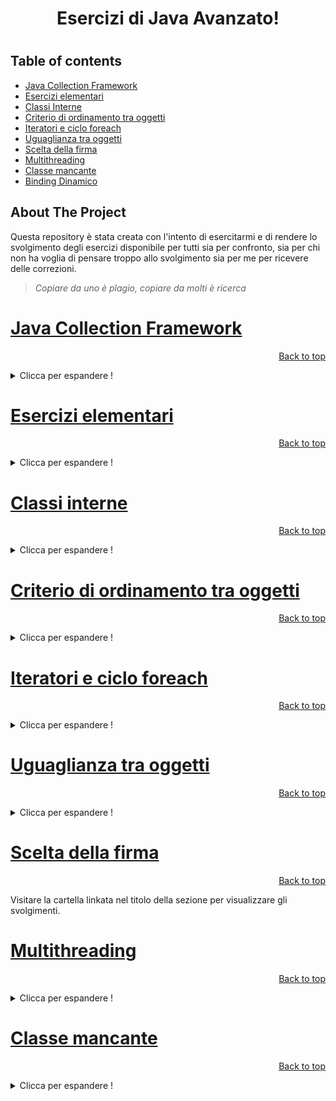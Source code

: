 <center><h1>Esercizi di Java Avanzato!<h1></center>

## Table of contents
<!-- TABLE OF CONTENTS -->
  <ul>
    <li><a href="#java-collection-framework">Java Collection Framework</a></li>
    <li><a href="#esercizi-elementari">Esercizi elementari</a></li>
    <li><a href="#classi-interne">Classi Interne</a></li>
    <li><a href="#criterio-di-ordinamento-tra-oggetti">Criterio di ordinamento tra oggetti</a></li>
    <li><a href="#iteratori-e-ciclo-foreach">Iteratori e ciclo foreach</a></li>
    <li><a href="#uguaglianza-tra-oggetti">Uguaglianza tra oggetti</a></li>
    <li><a href="#scelta-della-firma">Scelta della firma</a></li>
    <li><a href="#multithreading">Multithreading</a></li>
    <li><a href="#classe-mancante">Classe mancante</a></li>
	<li><a href="#binding-dinamico">Binding Dinamico</a></li>
  </ul>

<!-- ABOUT THE PROJECT -->

## About The Project
Questa repository è stata creata con l'intento di esercitarmi e di rendere lo svolgimento degli esercizi disponibile per tutti sia per confronto, sia per chi non ha voglia di pensare troppo allo svolgimento sia per me per ricevere delle correzioni.

> _Copiare da uno è plagio, copiare da molti è ricerca_
> 

<!-- JAVA COLLECTION FRAMEWORK -->

# [Java Collection Framework](https://github.com/Indisparte/Java-practice/tree/main/JFC)
<p align="right">
<a href="#table-of-contents">Back to top</a>
</p>
<details>
	<summary>Clicca per espandere !</summary>

## [Library](https://github.com/Indisparte/Java-practice/tree/main/JFC/Library)
Realizzare per una biblioteca le classi **Library** e **Book**. Un oggetto **Book** è caratterizzato dal suo titolo. La classe Library offre le seguenti funzionalità:
* Un costruttore senza argomenti che crea una biblioteca vuota.
* Il metodo **addBook** aggiunge un libro alla biblioteca. Se il libro era già stato aggiunto, restituisce false.
* Il metodo **loanBook** prende un libro come argomento e lo dà in prestito, a patto che sia disponibile. Se quel libro è già in prestito, restituisce false. Se quel libro non è mai stato inserito nella biblioteca, lancia un'eccezione.
* Il metodo **returnBook** prende un libro come argomento e restituisce quel libro alla biblioteca.
Se quel libro non era stato prestato col metodo loanBook, il metodo returnBook lancia
un'eccezione.
* Il metodo **printLoans** stampa la lista dei libri attualmente in prestito, in ordine temporale
(a partire dal libro in prestito da più tempo).
Inoltre, rispondere alla seguente domanda: nella vostra implementazione, qual è la complessità
dei metodi **loanBook** e **returnBook**, rispetto al numero di libri n inseriti nella biblioteca?
L'implementazione deve rispettare il seguente esempio d'uso.
```java
    Library lib = new Library();
Book a = new Book("a"), b = new Book("b"), c = new Book(
"c");
System.out.println( lib .addBook(a));//true
System.out.println( lib .addBook(b));//true
System.out.println( lib .addBook(c));//true
System.out.println( lib .addBook(a));//false
System.out.println( lib . loanBook(b));//true
System.out.println( lib . loanBook(a));//true
lib .printLoans();// a b
```
## [SafeSet](https://github.com/Indisparte/Java-practice/tree/main/JFC/SafeSet)
Realizzare la classe SafeSet, che rappresenta un insieme che richiede due passaggi per rimuovere completamente un oggetto. Il metodo add aggiunge un elemento all'insieme, restituendo true se l'inserimento ha avuto successo. Il metodo remove rimuove un elemento dall'insieme, ma la rimozione è definitiva solo dopo una seconda chiamata. Il metodo contains verifica se l'insieme contiene un dato elemento (in base a equals). Infine, un SafeSet deve essere thread-safe.
```java
SafeSet<String> a = new SafeSet<>();
System.out.println(a.add("ciao"));//true
System.out.println(a.add("mondo"));//true
System.out.println(a.remove("ciao"));//true
System.out.println(a.contains("ciao"));//false
System.out.println(a.remove("ciao"));// true
System.out.println(a.contains("ciao")) ;//false
```
## [Book & Library](https://github.com/Indisparte/Java-practice/tree/main/JFC/Book%26Library)
Realizzare le classi **Book** e **Library**, che rappresentano rispettivamente un libro e una collezione
di libri. Il metodo **addBook** di **Library** aggiunge un libro alla collezione, con un dato titolo e un
dato autore. A ciascun libro è possibile attribuire uno o più argomenti tramite il suo metodo
**addTag**. Il metodo **getBooksByTag** di Library restituisce in tempo costante l'insieme dei libri di
un argomento dato.
L'implementazione deve rispettare il seguente esempio d'uso:
```java
Library casa = new Library(), ufficio = new Library();
Library.Book b1 = casa.addBook("Esercizi di stile", "Queneau");
b1.addTag("letteratura");
b1.addTag("umorismo");
Library.Book b2 = casa.addBook("Me parlare bene un giorno", "Sedaris");
b2.addTag("umorismo");
Library.Book b3 = ufficio.addBook("Literate programming", "Knuth");
b3.addTag("programmazione");
Set<Library.Book> humorCasa = casa.getBooksByTag("umorismo");
System.out.println(humorCasa);
Set<Library.Book> humorUfficio = ufficio.getBooksByTag("umorismo");
System.out.println(humorUfficio);//[Esercizi di stile, by Queneau, Me parlare bene un giorno, by Sedaris]
//null
```
## [Bug](https://github.com/Indisparte/Java-practice/tree/main/JFC/Bug)
Realizzare la classe **Bug**, che rappresenta un errore in un programma. Il costruttore accetta
una descrizione dell'errore. Inizialmente, l'errore non è assegnato ad alcuno sviluppatore. Il metodo **assignTo** assegna l'errore ad uno sviluppatore, identificato dal nome, che sarà incaricato di risolvere l'errore.
Il metodo statico **getUnassigned** restituisce in tempo costante l'insieme degli errori non ancora
assegnati. Il metodo statico **getAssignedTo** restituisce in tempo costante l'insieme degli errori
assegnati ad uno sviluppatore dato.
Nota: un bug assegnato ad uno sviluppatore può essere riassegnato ad un altro.
L'implementazione deve rispettare il seguente esempio d'uso:
```java
Bug b1 = new Bug("Application crashes on Windows 8"),
b2 = new Bug("Application freezes after 2 hours"),
b3 = new Bug("Application does not print on laser 
printer"),
b4 = new Bug("Data missing after partial save");
Set<Bug> unassigned = Bug.getUnassigned();
System.out.println(unassigned.size ()) ;
b2.assignTo("Paolo");
b3.assignTo("Filomena");
b4.assignTo("Filomena");
System.out.println(unassigned.size ()) ;
Set<Bug> lo = Bug.getAssignedTo("Filomena");
System.out.println( lo ) ;
```
## [Room](https://github.com/Indisparte/Java-practice/tree/main/JFC/Room)
Realizzare le classi **Room** e **Reservation**, che rappresentano una camera d'albergo
e una prenotazione per la camera. Il metodo reserve di Room accetta un nome, la data di
inizio e di fine prenotazione, e restituisce un oggetto di tipo Reservation. Se la camera è occupata
in una delle giornate richieste, il metodo lancia un'eccezione. Per semplicità, una data è rappresentata
da un numero intero tra 0 a 365. Il metodo **reservations** di Room consente di scorrere
l'elenco delle prenotazioni, in ordine cronologico.
L'implementazione deve rispettare il seguente esempio d'uso.
```java
Room r = new Room();
Reservation p1 = r.reserve("Pasquale Caero", 105, 120);
Reservation p2 = r.reserve("Carlo Martello", 5, 20);
Reservation p3 = r.reserve("Piero", 20, 22);
Reservation p4 = r.reserve("Marinella", 200, 222);
for (Reservation p: r . reservations ())
System.out.println(p.getName());
```
## [isSetSmaller](https://github.com/Indisparte/Java-practice/tree/main/JFC/SetSmaller)
Implementare il metodo statico **isSetSmaller**, che accetta due insiemi e un comparatore, e restituisce
vero se e solo se tutti gli elementi del primo insieme sono più piccoli, in base al comparatore,
di tutti gli elementi del secondo insieme.
Porre particolare attenzione alla scelta della firma.

## [subMap](https://github.com/Indisparte/Java-practice/tree/main/JFC/subMap)
Implementare il metodo subMap che accetta una mappa e una collezione e restituisce una nuova
mappa ottenuta restringendo la prima alle sole chiavi che compaiono nella collezione. Il metodo
non modifica i suoi argomenti.
Valutare le seguenti intestazioni per il metodo subMap, in base ai criteri di funzionalità, completezza,
correttezza, fornitura di ulteriori garanzie, semplicità e specificità del tipo di ritorno.
Infine, scegliere l'intestazione migliore oppure proporne un'altra.
```java
/*a)*/ <K> Map<K,?> subMap(Map<K,?> m, Collection<K> c)
/*b)*/ <K,V> Map<K,V> subMap(Map<K,V> m, Collection<?> c)
/*c)*/ <K,V> Map<K,V> subMap(Map<K,V> m, Collection<? super K> c)
/*d)*/ <K,V> Map<K,V> subMap(Map<K,V> m, Collection<? extends K> c)
/*e)*/ <K,V> Map<K,V> subMap(Map<K,V> m, Set<K> c)
/*f)*/ <K,V,K2 extends K> Map<K,V> subMap(Map<K,V> m, Collection<K2> c)
```

## [Merge](https://github.com/Indisparte/Java-practice/tree/main/JFC/Merge)
Realizzare un metodo chiamato merge che rispetti il seguente contratto:

**Pre-condizione** Accetta due LinkedList dello stesso tipo e di pari lunghezza.<br>

**Post-condizione** Restituisce una nuova LinkedList ottenuta alternando gli elementi della prima
lista e quelli della seconda.</br>
Ad esempio, se la prima lista contiene (1; 2; 3) e la seconda lista (4; 5; 6), la nuova lista deve
contenere (1; 4; 2; 5; 3; 6).</br>

**Penale** Se le liste non hanno la stessa lunghezza, lancia IllegalArgumentException

## [Component & Configuration](https://github.com/Indisparte/Java-practice/tree/main/JFC/Component&Configuration)
Un sito vuole consentire agli utenti di ordinare computer assemblati. Data l'enumerazione:
</br>enum Type { CPU, BOARD, RAM; }</br>
implementare le classi Component, che rappresenta un componente di un PC, e Configuration, che
rappresenta un PC da assemblare.</br>

Un componente è caratterizzato dalla sua tipologia (Type) e da una descrizione (stringa). Il suo
metodo setIncompatible dichiara che questo componente è incompatibile con un altro componente,
passato come argomento. Un componente può essere incompatibile con diversi altri componenti.</br>

Il metodo add di Configuration aggiunge un componente a questo PC e restituisce true, ma solo
se il componente è compatibile con quelli già inseriti, ed è di tipo diverso da quelli già inseriti,
altrimenti non lo inserisce e restituisce false.</br>

**Suggerimento**: Una classe Component ben progettata non nominerà le 3 istanze di Type.</br>

L'implementazione deve rispettare il seguente esempio d'uso.
**Esempio d'uso**
```java

Component cpu1 = new Component(Type.CPU, "Ryzen 5 2600"),
	cpu2 = new Component(Type.CPU, "Core i5 7500"),
	board1 = new Component(Type.BOARD, "Prime X470"),
	board2 = new Component(Type.BOARD, "Prime Z370"),
	ram = new Component(Type.RAM, "DDR4 8GB");
	cpu1.setIncompatible(board2);
	board1.setIncompatible(cpu2);
Configuration pc = new Configuration();
System.out.println(pc.add(cpu1));
System.out.println(pc.add(cpu2)); // due cpu! false
System.out.println(pc.add(board2)); // incompatibile ! false
System.out.println(pc.add(board1));
System.out.println(pc.add(ram));
```
## [BinRel](https://github.com/Indisparte/Java-practice/tree/main/JFC/BinRel-Incompleto)
Realizzare la classe BinRel, che rappresenta una relazione binaria tra un insieme e se stesso. Il
metodo **addPair** aggiunge una coppia di oggetti alla relazione. Il metodo **areRelated** verifica se una
data coppia di oggetti appartiene alla relazione. Il metodo **isSymmetric** verifica se la relazione è
simmetrica.</br>
L'implementazione deve rispettare il seguente caso d'uso:</br>
**Esempio d'uso**
```java
BinRel<String> rel = new BinRel<>();
rel .addPair("a", "albero");
rel .addPair("a", "amaca");
System.out.println( rel .isSymmetric());//false
rel .addPair("albero", "a");
rel .addPair("amaca", "a");
System.out.println( rel .isSymmetric());//true
System.out.println( rel .areRelated("a", "amaca"));//true
```

## [Clinica](https://github.com/Indisparte/Java-practice/tree/main/JFC/Clinica-Incompleto)
Data la seguente enumerazione:</br>
enum Specialista { OCULISTA, PEDIATRA; }</br>
Realizzare la classe Clinica, che permette di prenotare e cancellare visite mediche. I metodi
prenota e cancellaPrenotazione accettano uno specialista e il nome di un paziente, ed effettuano
o cancellano la prenotazione, rispettivamente. Il metodo getPrenotati restituisce l'elenco dei
prenotati.</br>
La classe deve rispettare le seguenti proprietà:</br>

 - Non ci si può prenotare con più di uno specialista.
 - Si deve poter aggiungere uno specialista all'enumerazione senza dover
   modificare la classe Clinica.

</br>
Inoltre, l'implementazione deve rispettare il seguente **esempio d'uso**:

```java
Clinica c = new Clinica();
c.prenota(Specialista .OCULISTA, "Pippo Franco");
c.prenota(Specialista .OCULISTA, "Leo Gullotta");
c.prenota(Specialista .OCULISTA, "Leo Gullotta");
c.prenota(Specialista .PEDIATRA, "Ciccio Ingrassia");
c.prenota(Specialista .PEDIATRA, "Leo Gullotta");
c.cancellaPrenotazione(Specialista .PEDIATRA, "Ciccio Ingrassia");
Collection<String> ocu = c.getPrenotati(Specialista.OCULISTA);
System.out.println(ocu);//[Leo Gullotta, Pippo Franco]
System.out.println(c.getPrenotati( Specialista .PEDIATRA));//[]
```
## [MergeIfSorted](https://github.com/Indisparte/Java-practice/tree/main/JFC/mergeIfSorted-Incompleto)

Implementare il metodo statico *mergeIfSorted*, che accetta due liste *a* e *b*, e un comparatore *c*, e
restituisce un'altra lista. Inizialmente, usando due thread diversi, il metodo verifica che le liste
a e b siano ordinate in senso non decrescente (ogni thread si occupa di una lista). Poi, se le liste
sono effettivamente ordinate, il metodo le fonde (senza modicarle) in un'unica lista ordinata,
che viene restituita al chiamante. Se, invece, almeno una delle due liste non è ordinata, il metodo
termina restituendo null.</br>
Il metodo dovrebbe avere complessità di tempo lineare.</br>
Porre particolare attenzione alla scelta della rma, considerando i criteri di funzionalità, completezza,
correttezza, fornitura di garanzie e semplicità.

## [SocialUser](https://github.com/Indisparte/Java-practice/tree/main/JFC/SocialUser)

Per un social network, implementare le classi *SocialUser* e *Post*. Un utente è dotato di un nome
e può creare dei post tramite il metodo newPost. Il contenuto di un post è una stringa, che
può contenere nomi di utenti, preceduti dal simbolo "@". Il metodo **getTagged** della classe Post
restituisce l'insieme degli utenti il cui nome compare in quel post, mentre il metodo **getAuthor**
restituisce l'autore del post.</br>
L'implementazione deve rispettare il seguente **esempio d'uso**:
```java
SocialUser adriana = new SocialUser("Adriana"),
			barbara = new SocialUser("Barbara");
SocialUser.Post p = adriana.newPost("Ecco una foto con @Barbara e @Carla.");
Set<SocialUser> tagged = p.getTagged();
System.out.println(tagged);//[Barbara]
System.out.println(tagged. iterator () .next() == barbara);//true
System.out.println(p.getAuthor());//Adriana
```
*Suggerimento*: l'invocazione a.lastIndexOf(b) restituisce -1 se la stringa b non è presente nella
stringa a, e un numero maggiore o uguale di zero altrimenti.

## [GameLevel](https://github.com/Indisparte/Java-practice/tree/main/JFC/GameLevel-Incompleto)

Implementare la classe *GameLevel*, che rappresenta un livello in un gioco 2D, in cui un personaggio
si muove su una griglia di caselle. Il costruttore accetta le dimensioni del livello (larghezza e
altezza). Il metodo **setWall** accetta le coordinate di una casella e mette un muro in quella casella.
Il metodo **areConnected** accetta le coordinate di due caselle e restituisce *vero* se e solo se esiste
un percorso tra di loro.
```java
GameLevel map = new GameLevel(3, 3);
System.out.println(map.areConnected(0,0,2,2));//true
map.setWall(0,1);
map.setWall(1,1);
System.out.println(map.areConnected(0,0,2,2));//true
map.setWall(2,1);
System.out.println(map.areConnected(0,0,2,2));//false
```
## [Curriculum](https://github.com/Indisparte/Java-practice/tree/main/JFC/Curriculum)
Un oggetto Curriculum rappresenta una sequenza di lavori, ognuno dei quali è un'istanza della
classe Job. Il costruttore di Curriculum accetta il nome di una persona. Il metodo addJob aggiunge
un lavoro alla sequenza, caratterizzato da una descrizione e dall'anno di inizio, restituendo un
nuovo oggetto di tipo Job. Infine, la classe Job offre il metodo next, che restituisce in tempo
costante il lavoro successivo nella sequenza (oppure null).</br>
Implementare le classi Curriculum e Job, rispettando il seguente caso d'uso.
```java
Curriculum cv = new Curriculum("Walter White");
Curriculum.Job j1 = cv.addJob("Chimico", 1995);
Curriculum.Job j2 = cv.addJob("Insegnante", 2005);
Curriculum.Job j3 = cv.addJob("Cuoco", 2009);
System.out.println(j2 .next()) ;//Cuoco: 2009
System.out.println(j3 .next()) ;//null
```

## [Progression](https://github.com/Indisparte/Java-practice/tree/main/JFC/Progression)
Nell'ambito di un programma di gestione del personale, la classe Progression calcola il salario dei
dipendenti, in base alla loro anzianità in servizio. Il salario mensile parte da un livello base ed ogni
anno solare aumenta di un certo incremento. Il costruttore accetta il salario base e l'incremento
annuale. Il metodo **addEmployee** aggiunge un impiegato a questa progressione, specificando il
nome e l'anno di assunzione. Il metodo **getSalary** restituisce il salario mensile di un impiegato
in un dato anno. Infine, il metodo **addBonus** attribuisce ad un impiegato un bonus extra in un
dato anno. Cioè, addBonus("Pippo", 2010, 50) significa che Pippo percepirà 50 euro in più in ogni
mese del 2010.
</br>**Caso d'uso**

```java
Progression a = new Progression(1000, 150);

a.addEmployee("Jesse", 2008);
a.addEmployee("Gale", 2009);
a.addBonus("Gale", 2010, 300);

System.out.println(a.getSalary("Jesse", 2009));//1150
System.out.println(a.getSalary("Gale", 2010));//1450
System.out.println(a.getSalary("Gale", 2011));//1300
```

## [Controller](https://github.com/Indisparte/Java-practice/tree/main/JFC/Controller-Incompleto)
Realizzare la classe Controller, che rappresenta una centralina per autoveicoli, e la classe Function,
che rappresenta una funzionalità del veicolo, che può essere accesa o spenta. Alcune funzionalità
sono *incompatibili* tra loro, per cui accenderne una fa spegnere automaticamente l'altra.</br>

La classe Controller ha due metodi: **addFunction** aggiunge al sistema una nuova funzionalità con
un dato nome; **printOn** stampa a video i nomi delle funzionalità attive. La classe Function ha tre
metodi: **turnOn** e **turnOff** per attivarla e disattivarla; **setIncompatible** accetta un'altra funzionalità
x e imposta un'incompatibilità tra this e x.</br>

Leggere attentamente il seguente caso d'uso, che mostra, tra le altre cose, che l'incompatibilità è
automaticamente simmetrica, ma **non** transitiva.

```java
Controller c = new Controller();
Controller .Function ac = c.addFunction("Aria condizionata");
Controller .Function risc = c.addFunction("Riscaldamento");
Controller .Function sedile = c.addFunction("Sedile riscaldato");

ac.setIncompatible(risc ) ;
ac.setIncompatible(sedile ) ;
ac.turnOn();
c.printOn();//Aria condizionata
System.out.println("----");//----

risc .turnOn();
sedile .turnOn();
c.printOn();//Sedile riscaldato \n Riscaldamento
```

## [Relation](https://github.com/Indisparte/Java-practice/tree/main/JFC/Relation-Incompleto)
Realizzare la classe **Relation**, che rappresenta una relazione binaria tra un insieme S e un insieme
T. In pratica, una Relation è analoga ad una Map, con la differenza che la Relation accetta chiavi
duplicate.</br>
Il metodo **put** aggiunge una coppia di oggetti alla relazione. Il metodo **remove** rimuove una coppia
di oggetti dalla relazione. Il metodo **image** accetta un oggetto x di tipo S e restituisce l'insieme
degli oggetti di tipo T che sono in relazione con x. Il metodo **preImage** accetta un oggetto x di
tipo T e restituisce l'insieme degli oggetti di tipo S che sono in relazione con x.
**Caso d'uso**
```java
Relation<Integer,String> r = new Relation<Integer,String>();
r .put(0, "a"); r .put(0, "b"); r .put(0, "c");
r .put(1, "b"); r .put(2, "c");
r .remove(0, "a");
Set<String> set0 = r.image(0);
Set<Integer> setb = r.preImage("b");
System.out.println(set0) ;//[b,c]
System.out.println(setb) ;//[0,1]
```
## [Contest](https://github.com/Indisparte/Java-practice/tree/main/JFC/Contest)
Un oggetto di tipo Contest consente ai client di votare per uno degli oggetti che partecipano a
un "concorso". Implementare la classe parametrica **Contest** con i seguenti metodi: il metodo **add**
consente di aggiungere un oggetto al concorso; il metodo **vote** permette di votare per un oggetto;
se l'oggetto passato a vote non partecipa al concorso (cioè non è stato aggiunto con add), viene
lanciata un'eccezione; il metodo **winner** restituisce uno degli oggetti che fino a quel momento ha
ottenuto più voti.</br>
Tutti i metodi devono funzionare in tempo costante.
**Caso d'uso**
```java
Contest<String> c = new Contest<String>();
String r = "Red", b = "Blue", g = "Green";
c.add(r);
c.vote(r) ;
c.add(b);
c.add(g);
c.vote(r) ;
c.vote(b);
System.out.println(c.winner());//Red
```
## [inverseMap](https://github.com/Indisparte/Java-practice/tree/main/JFC/inverseMap)
Implementare il metodo inverseMap che accetta una mappa m e ne restituisce una nuova, ottenuta
invertendo le chiavi con i valori. Se m contiene valori duplicati, il metodo lancia un'eccezione. Il
metodo non modifica la mappa m.</br>
Valutare le seguenti intestazioni per il metodo inverseMap, in base ai criteri di funzionalità,
completezza, correttezza, fornitura di ulteriori garanzie, semplicità e specificità del tipo di ritorno.
Infine, scegliere l'intestazione migliore oppure proporne un'altra.
```java
/*a)*/ <K,V> Map<V,K> inverseMap(Map<?,?> m)
/*b)*/ Map<?,?> inverseMap(Map<?,?> m)
/*c)*/ <K,V> Map<K,V> inverseMap(Map<V,K> m)
/*d)*/ <K,V> Map<K,V> inverseMap(Map<? extends V, ? super K> m)
/*e)*/ <K,V> Map<K,V> inverseMap(Map<K,V> m)
/*f)*/ <K,V> Map<K,V> inverseMap(Map<? extends V, ? extends K> m)
``` 
## [BoundedSet](https://github.com/Indisparte/Java-practice/tree/main/JFC/BoundedSet-Incompleto)
Realizzare la classe **BoundedSet**, che rappresenta un insieme di capacità limitata. Il costruttore
accetta la capacità massima dell'insieme. La classe deve implementare i metodi **add**, **contains** e **size**
secondo il contratto previsto dall'interfaccia Set. Se però l'insieme è alla sua capacità massima e
si tenta di inserire un nuovo elemento con **add**, prima dell'inserimento sarà cancellato dall'insieme
l'elemento che vi è stato inserito prima (cioè, l'elemento più "*vecchio*" presente nell'insieme).</br>
Fare in modo che sia add sia contains funzionino in tempo costante.
**Esempio d'uso**

```java
BoundedSet<Integer> s = new BoundedSet<Integer>(3);
s .add(3); s .add(8); s .add(5); s .add(5);
System.out.println(s . size ()) ;//3
System.out.println(s .contains(3)) ;//true
s .add(14);
System.out.println(s . size ()) ;//3
System.out.println(s .contains(3)) ;//false
```
## [Movie](https://github.com/Indisparte/Java-practice/tree/main/JFC/Movie)
La classe **Movie** rappresenta un film, con attributi titolo (stringa) e anno di produzione (intero).
Alcuni film formano delle serie, cioè sono dei sequel di altri film. La classe offre due costruttori:
uno per film normali e uno per film appartenenti ad una serie. Quest'ultimo costruttore accetta
come terzo argomento il film di cui questo è il successore.</br>
Il metodo **getSeries** restituisce la lista dei film che formano la serie a cui questo film appartiene.
Se invocato su un film che non appartiene ad una serie, il metodo restituisce una lista contenente
solo questo film.</br>
Il metodo statico **selectByYear** restituisce l'insieme dei film prodotti in un dato anno, in tempo
costante.
**Esempio d'uso**
```java
Movie r1 = new Movie("Rocky", 1976);
Movie r2 = new Movie("Rocky II", 1979, r1);
Movie r3 = new Movie("Rocky III", 1982, r2);
Movie f = new Movie("Apocalypse Now", 1979);
Set<Movie> movies1979 = Movie.selectByYear(1979);//[Rocky II, Apocalypse Now]
System.out.println(movies1979);
List<Movie> rockys = r2.getSeries();
System.out.println(rockys);//[Rocky, Rocky II, Rocky III]
```
## [ComposeMaps](https://github.com/Indisparte/Java-practice/tree/main/JFC/composeMaps-Incompleto)
Il metodo composeMaps accetta due mappe a e b, e restituisce una nuova mappa c così denita:
le chiavi di c sono le stesse di a; il valore associato in c ad una chiave x è pari al valore associato
nella mappa b alla chiave a(x).</br>
Nota: Se consideriamo le mappe come funzioni matematiche, la mappa c è definita come c(x) =
b(a(x)), cioè come composizione di a e b.</br>
Valutare ciascuna delle seguenti intestazioni per il metodo composeMaps, in base ai criteri di
funzionalità, completezza, correttezza, fornitura di ulteriori garanzie, specificità del tipo di ritorno
e semplicità. Inne, scegliere l'intestazione migliore oppure proporne un'altra.</br>
```java
/*a)*/<S, T, U> Map<S,U> composeMaps(Map<S, T> a, Map<T, U> b)
/*b)*/<S, T, U> Map<S,U> composeMaps(Map<S, T> a, Map<? extends T, U> b)
/*c)*/<S, T, U> Map<S,U> composeMaps(Map<S, T> a, Map<? super T, U> b)
/*d)*/<S, U> Map<S,U> composeMaps(Map<S, ?> a, Map<?, U> b)
/*e)*/<S, U> Map<S,U> composeMaps(Map<S, Object> a, Map<Object, U> b)
```

## [City](https://github.com/Indisparte/Java-practice/tree/main/JFC/City-Incompleto)
La classe City rappresenta una città. Il costruttore accetta il nome della città, mentre il metodo
connect accetta un'altra città e stabilisce un collegamento tra le due (una strada o un altro tipo
di collegamento). Tutti i collegamenti sono bidirezionali.</br>
Il metodo **getConnections** restituisce la collezione delle città direttamente collegate a questa. Il
metodo **isConnected** prende come argomento un'altra città e restituisce vero se è collegata a this
direttamente o indirettamente (cioè, tramite un numero arbitrario di collegamenti).
```java
City n = new City("Napoli"), r = new City("Roma"), s = new City
("Salerno"), p = new City("Parigi");
n.connect(s);
n.connect(r);
Collection<City> r_conn = r.getConnections();
System.out.println(r_conn);//[Napoli]
System.out.println(r .isConnected(s));//true
System.out.println(r .isConnected(p));//false
```

## [Auditorium](https://github.com/Indisparte/Java-practice/tree/main/JFC/Auditorium-Incompleto)
La seguente classe (semplificata) Seat rappresenta un posto in un auditorium.</br>
```java
public class Seat { public int row, col; }
```
La classe Auditorium serve ad assegnare i posti in un teatro. Il costruttore prende come argomenti
le dimensioni della platea, in termini di file e posti per fila, nonché un oggetto Comparator che
serve ad ordinare i posti in ordine di preferenza. Il metodo assignSeats prende come argomenti
il numero n di posti richiesti e restituisce un insieme contenente gli n posti migliori (in base
al comparatore) ancora disponibili. Se la platea non contiene n posti disponibili, il metodo
restituisce null.
**Esempio d'uso**
```java
Auditorium a = new Auditorium(5, 5, new Comparator<Seat>() {
public int compare(Seat a, Seat b) {
return (a.row==b.row)? (a.col􀀀b.col): (a.row􀀀b.row);
}
});
Set<Seat> s = a.assignSeats(4);
System.out.println(s) ;
```

## [SocialNetwork](https://github.com/Indisparte/Java-practice/tree/main/JFC/SocialNetwork)
Nell'ambito dell'implementazione di un social network, la classe **Person** rappresenta un utente.
Tramite i metodi **addFriend** e **addEnemy** è possibile aggiungere un amico o un nemico a questa
persona, rispettando le seguenti regole:</br>
- una persona non può aggiungere se stessa come amico o nemico;
- una persona non può aggiungere la stessa persona sia come amico sia come nemico.
</br>Il metodo **contacts** permette di iterare su tutti i contatti di questa persona tramite un iteratore,
che restituirà prima tutti gli amici e poi tutti i nemici.</br>

**Esempio d'uso**
```java
Person a = new Person("Antonio");
Person c = new Person("Cleopatra");
Person o = new Person("Ottaviano");
a.addEnemy(o);
a.addFriend(c);
for (Person p: a.contacts())
	System.out.println(p);//Cleopatra \n Ottaviano
```
## [Panino](https://github.com/Indisparte/Java-practice/tree/main/JFC/Panino)
Implementare la classe Panino, il cui metodo **addIngrediente** aggiunge un ingrediente, scelto da
un elenco fisso. Gli ingredienti sono divisi in categorie. Se si tenta di aggiungere più di un
ingrediente della stessa categoria, il metodo addIngrediente solleva un'eccezione.
Elenco delle categorie e degli ingredienti:</br>
- **ripieni**: PROSCIUTTO, SALAME
- **formaggi**: SOTTILETTA, MOZZARELLA
- **salse**: MAIONESE, SENAPE
</br>**Esempio d'uso**

```java
Panino p = new Panino();
p.addIngrediente(Panino.Ingrediente.SALAME);
p.addIngrediente(Panino.Ingrediente.SOTTILETTA);
System.out.println(p);//panino con SALAME, SOTTILETTA
p.addIngrediente(Panino.Ingrediente.MOZZARELLA);//EXCPETION	
```

## [MakeMap](https://github.com/Indisparte/Java-practice/tree/main/JFC/MakeMap)
Scrivere un metodo che accetta due liste (**List**) **k** e **v** di pari lunghezza, e restituisce una **mappa**
in cui all'elemento i-esimo di k viene associato come valore l'elemento i-esimo di v.
Il metodo lancia un'eccezione se le liste non sono di pari lunghezza, oppure se k contiene elementi
duplicati.
Si ricordi che non è opportuno utilizzare l'accesso posizionale su liste generiche.

## [Intersect](https://github.com/Indisparte/Java-practice/tree/main/JFC/Intersect)
Implementare il metodo statico intersect, che accetta come argomenti due **Collection** x e y e
restituisce una nuova Collection che contiene l'intersezione di x ed y (cioè, gli oggetti comuni ad
entrambe le collezioni).</br>
Prestare particolare attenzione alla scelta della firma del metodo.

## [PartiallyComparable](https://github.com/Indisparte/Java-practice/tree/main/JFC/PartiallyComparable-Incompleto)
L'interfaccia **PartComparable** (per partially comparable) rappresenta un tipo i cui elementi sono
parzialmente ordinati.

```java
public interface PartComparable<T> {
public PartComparison compareTo(T x);
}
public enum PartComparison {
SMALLER, EQUAL, GREATER, UNCOMP;
}
```

Implementare la classe **POSet** (per partially ordered set ), che rappresenta un insieme parzialmente ordinato, i cui elementi implementano l'interfaccia **PartComparable**.</br> Un oggetto di questo insieme
è detto massimale se nessun altro oggetto nell'insieme è maggiore di lui.</br>
Il metodo **add** aggiunge un oggetto all'insieme, mentre il metodo **isMaximal** restituisce vero se
l'oggetto passato come argomento è uno degli oggetti massimali dell'insieme, restituisce falso se
tale oggetto appartiene all'insieme, ma non è massimale, ed infine solleva un'eccezione se l'oggetto
non appartiene all'insieme. Il metodo isMaximal deve terminare in tempo costante.
```java
// Stringhe, ordinate parzialmente dalla relazione di presso
class POString implements PartComparable<POString> { ...
}
POSet<POString> set = new POSet<POString>();
set .add(new POString("architetto"));
set .add(new POString("archimede"));
set .add(new POString("archi"));
set .add(new POString("bar"));
set .add(new POString("bari"));
System.out.println(set .isMaximal(new POString("archimede")));//true
System.out.println(set .isMaximal(new POString("bar")));//false
set .add(new POString("archimedeo"));
System.out.println(set .isMaximal(new POString("archimede")));//false
```
## [SelectKeys](https://github.com/Indisparte/Java-practice/tree/main/JFC/SelectKeys)
Scrivere un metodo che accetta una lista *l* e una mappa *m*, e restituisce una nuova lista che
contiene gli elementi di *l* che compaiono come chiavi in *m*.</br> Porre particolare attenzione alla
scelta della firma.

## [Color](https://github.com/Indisparte/Java-practice/tree/main/JFC/Color)
La classe **Color** rappresenta un colore, determinato dalle sue componenti RGB. La classe offre
alcuni colori predefiniti, tra cui **RED**, **GREEN** e **BLUE**. Un colore nuovo si può creare solo con
il metodo factory make. Se il client cerca di ricreare un colore predefinito, gli viene restituito
quello e non uno nuovo.</br> Ridefinire anche il metodo toString, in modo che rispetti il seguente caso
d'uso.
```java
Color rosso = Color.RED;
Color giallo = Color.make(255, 255, 0);
Color verde = Color.make(0, 255, 0);

System.out.println(rosso) ;//red
System.out.println( giallo ) ;//(255,255,0)
System.out.println(verde);//green
System.out.println(verde == Color.GREEN);//true
```
## [GetByType](https://github.com/Indisparte/Java-practice/tree/main/JFC/GetByType)
Implementare il metodo statico getByType che, data una collezione c (Collection) ed un oggetto
x di tipo Class, restituisce un oggetto della collezione il cui tipo effettivo sia esattamente x. Se
un tale oggetto non esiste, il metodo restituisce null.</br>
Prestare particolare attenzione alla scelta della firma del metodo. Si ricordi che la classe Class è
parametrica.

</details>

<!-- ESERCIZI ELEMENTARI -->

# [Esercizi elementari](https://github.com/Indisparte/Java-practice/tree/main/Esercizi%20elementari)
<p align="right">
<a href="#table-of-contents">Back to top</a>
</p>

<details>
	<summary>Clicca per espandere !</summary>

## [Triangolo](https://github.com/Indisparte/Java-practice/tree/main/Esercizi%20elementari/Triangolo)
Nell'ambito di un programma di geometria, si implementi la classe **Triangolo**, il cui costruttore
accetta le misure dei tre lati. Se tali misure non danno luogo ad un triangolo, il costruttore deve
lanciare un'eccezione. Il metodo **getArea** restituisce l'area di questo triangolo. Si implementino
anche la classe **Triangolo.Rettangolo**, il cui costruttore accetta le misure dei due cateti, e la classe
**Triangolo.Isoscele**, il cui costruttore accetta le misure della base e di uno degli altri lati.
Si ricordi che:
* Tre numeri a, b e c possono essere i lati di un triangolo a patto che a < b + c, b < a + c e c < a + b.
* L'area di un triangolo di lati a, b e c è data da:
$\sqrt{p \cdot p \cdot (p - a) \cdot (p - b) \cdot (p - c)}$(formula di Erone)
dove p è il semiperimetro.
```java
Triangolo x = new Triangolo(10,20,25);
Triangolo y = new Triangolo.Rettangolo(5,8);
Triangolo z = new Triangolo.Isoscele(6,5);
System.out.println(x.getArea());//94.9918
System.out.println(y.getArea());//19.9999
System.out.println(z.getArea());//12.0
```

## [Tutor](https://github.com/Indisparte/Java-practice/tree/main/Esercizi%20elementari/Tutor-Incompleto)
Un *tutor* è un dispositivo per la misurazione della velocità media in autostrada. Una serie di
sensori identica i veicoli in base alle targhe e ne calcola la velocità, misurando il tempo che il
veicolo impiega a passare da un sensore al successivo (e, naturalmente, conoscendo la distanza
tra i sensori).</br>

Si implementi la classe **Tutor** e la classe **Detector** (sensore). Il metodo *addDetector* di Tutor crea
un nuovo sensore posto ad un dato kilometro del tracciato. Il metodo *carPasses* di Detector
rappresenta il passaggio di un veicolo davanti a questo sensore: esso prende come argomenti la targa di un veicolo ed un tempo assoluto in secondi, e restituisce una stima della velocità di quel veicolo, basata anche sui dati dei sensori che lo precedono. Tale metodo restituisce -1 se il
sensore non ha sufficienti informazioni per stabilire la velocità.</br>

Si supponga che le chiamate ad addDetector avvengano tutte all'inizio e con kilometri crescenti,
come nel seguente esempio d'uso.
```java
Tutor tang = new Tutor();
Tutor.Detector a = tang.addDetector(2);
Tutor.Detector b = tang.addDetector(5);
Tutor.Detector c = tang.addDetector(9);
// nuovo veicolo
System.out.println(a.carPasses("NA12345", 0));//-1
// 3km in 1200 sec (20 minuti), quindi 9km/h
System.out.println(b.carPasses("NA12345", 1200));//9
// nuovo veicolo
System.out.println(b.carPasses("SA00001", 1200));//-1
// 4km in 120 sec (2 minuti), quindi 120km/h
System.out.println(c.carPasses("NA12345", 1320));//120
// 4km in 180 sec (3 minuti), quindi 80km/h
System.out.println(c.carPasses("SA00001", 1380));//80
```
## [Cartella](https://github.com/Indisparte/Java-practice/tree/main/Esercizi%20elementari/Cartella)
Realizzare la classe Cartella, che rappresenta una cartella nella Tombola. Una cartella contiene 15 numeri casuali diversi, compresi tra 1 e 90, disposti in 3 righe di 5 numeri, rispettando laseguente regola:
- una riga non può contenere due numeri della stessa decina; ad esempio, una riga può contenere 9 e 11, ma non 11 e 13.

Il metodo segna accetta il prossimo numero estratto, e controlla se questa cartella ha ottenuto
un premio, restituendo null, oppure un valore enumerato che rappresenta uno dei premi della
Tombola: AMBO, TERNO, QUATERNA, CINQUINA, TOMBOLA (implementare anche questa
enumerazione).

L'implementazione deve rispettare il seguente esempio d'uso: (*Essendo numeri randomici, improbabile ricreare il seguente caso d'uso. Nel mio svolgimento i numeri da segnare sono anch'essi randomici.*)
```java
Cartella c = new Cartella();
System.out.println(c.segna(1));
System.out.println(c.segna(2));
System.out.println(c.segna(12));
System.out.println(c.segna(22));
System.out.println(c.segna(82));
```

## [Answer&Question](https://github.com/Indisparte/Java-practice/tree/main/Esercizi%20elementari/Answer&Question)
Per un sito di domande e risposte, realizzare le classi **Question** e **Answer**. Ogni risposta è associata ad un'unica domanda e gli utenti possono votare la risposta migliore invocando il metodo *voteUp* di Answer. Inoltre, il metodo *getBestAnswer* restituisce in tempo costante la risposta (o una delle risposte) che ha ottenuto il maggior numero di voti.

Rispettare il seguente caso d'uso.
```java
Question q = new Question("Dove si trova Albuquerque?");
Answer a1 = new Answer(q, "Canada");
Answer a2 = new Answer(q, "New Mexico");
a1.voteUp();
System.out.println(q.getBestAnswer());//Canada
a2.voteUp();
a2.voteUp();
System.out.println(q.getBestAnswer());//New Mexico
```
</details>

<!-- CLASSI INTERNE -->

# [Classi interne](https://github.com/Indisparte/Java-practice/tree/main/Classi%20interne)
<p align="right">
<a href="#table-of-contents">Back to top</a>
</p>

<details>
	<summary>Clicca per espandere !</summary>


## [Washer](https://github.com/Indisparte/Java-practice/tree/main/Classi%20interne/Washer)
La seguente classe rappresenta le operazioni elementari di una lavatrice:
```java
class Washer {
public void setTemp(int temp) { System.out.println("Setting temperature to " + temp); }
public void setSpeed(int rpm) { System.out.println("Setting speed to " + rpm); }
public void addSoap() { System.out.println("Adding soap!"); }
}
```
Si implementi una classe **Program**, che rappresenta un programma di lavaggio per una lavatrice.
Il metodo **addAction** aggiunge una nuova operazione elementare al programma. Un'operazione
elementare può essere una delle tre operazioni elementari della lavatrice, oppure l'operazione
**Wait**, che aspetta un dato numero di minuti. Il metodo **execute** applica il programma ad una
data lavatrice.
```java
Washer w = new Washer();
Program p = new Program();
p.addAction(new Program.SetTemp(30));//Setting temperature to 30
p.addAction(new Program.SetSpeed(20));//Setting speed to 20
p.addAction(new Program.Wait(10));
p.addAction(new Program.AddSoap());//Adding soap! (dopo 10 minuti)
p.addAction(new Program.SetSpeed(100));////Setting speed to 100
p.addAction(new Program.Wait(10));
p.addAction(new Program.SetSpeed(0));//Setting speed to 0 (dopo 10 minuti)
p.execute(w);
```
## [Interval](https://github.com/Indisparte/Java-practice/tree/main/Classi%20interne/Interval)
Si implementi la classe **Interval**, che rappresenta un intervallo di numeri reali. Un intervallo
può essere chiuso oppure aperto, sia a sinistra che a destra. Il metodo **contains** prende come argomento un numero x e restituisce vero se e solo se x appartiene a questo intervallo. Il metodo
**join** restituisce l'unione di due intervalli, senza modificarli, sollevando un'eccezione nel caso in
cui questa unione non sia un intervallo. Si implementino anche le classi **Open** e **Closed**, in modo
da rispettare il seguente caso d'uso.
```java
Interval i1 = new Interval.Open(5, 10.5);
Interval i2 = new Interval.Closed(7, 20);
Interval i3 = i1. join (i2) ;
System.out.println(i1 .contains(5)) ;//false
System.out.println(i1) ;//(5,10,5)
System.out.println(i2) ;//[7,20]
System.out.println(i3) ;//(5,20]
```

</details>

<!-- CRITERI DI ORDINAMENTO-->

# [Criterio di ordinamento tra oggetti](https://github.com/Indisparte/Java-practice/tree/main/Criterio%20di%20ordinamento%20tra%20oggetti)
<p align="right">
<a href="#table-of-contents">Back to top</a>
</p>

<details>
	<summary>Clicca per espandere !</summary>

## [Time](https://github.com/Indisparte/Java-practice/blob/main/Criterio%20di%20ordinamento%20tra%20oggetti/Time)
Implementare la classe Time, che rappresenta un orario della giornata (dalle 00:00:00 alle 23:59:59).
Gli orari devono essere confrontabili secondo Comparable. Il metodo minus accetta un altro orario
x come argomento e restituisce la differenza tra questo orario e x, sotto forma di un nuovo
oggetto Time. La classe fornisce anche gli orari predefiniti MIDDAY e MIDNIGHT.
</br>ESEMPIO D'USO	
```java
Time t1 = new Time(14,35,0);
Time t2 = new Time(7,10,30);
Time t3 = t1.minus(t2);
System.out.println(t3) ; //7:24:30
System.out.println(t3.compareTo(t2)); //1
System.out.println(t3.compareTo(Time.MIDDAY)); //-1
```
</details>

<!-- ITERATORI E CICLO FOR EACH -->

# [Iteratori e ciclo foreach](https://github.com/Indisparte/Java-practice/tree/main/Iteratori%20e%20ciclo%20foreach)
<p align="right">
<a href="#table-of-contents">Back to top</a>
</p>

<details>
	<summary>Clicca per espandere !</summary>

## [BinaryTreePreIterator](https://github.com/Indisparte/Java-practice/tree/main/Iteratori%20e%20ciclo%20foreach/BinaryTreePreIterator)
Il seguente frammento di classe definisce un nodo in un albero binario.
```java
public class BinaryTreeNode {
private BinaryTreeNode left, right;
public BinaryTreeNode getLeft() { return left; }
public BinaryTreeNode getRight() { return right; }
}
```

Si implementi una classe iteratore **BinaryTreePreIterator** che visiti i nodi dell'albero in preorder
(ciascun nodo prima dei suoi figli). Tale classe deve poter essere usata nel seguente modo:
```java
public static void main(String[] args) {
 BinaryTreeNode root = ...;
 Iterator i = new BinaryTreePreIterator(root);
	while (i.hasNext()) {
		BinaryTreeNode node = (BinaryTreeNode) i.next();
		...
	}
}
```
## [Primes](https://github.com/Indisparte/Java-practice/tree/main/Iteratori%20e%20ciclo%20foreach/Primes)
Definire una classe **Primes** che rappresenta l'insieme dei numeri primi. Il campo statico iterable
fornisce un oggetto su cui si può iterare, ottenendo l'elenco di tutti i numeri primi. Non deve essere possibile per un'altra classe creare oggetti di tipo Primes.
*Suggerimento*: Primes potrebbe implementare sia Iterator<Integer> che Iterable<Integer>. In tal
caso, il campo iterable potrebbe puntare ad un oggetto di tipo Primes.
```java
for (Integer i : Primes.iterable ) {
	if ( i > 20) break;
	System.out.println( i ) ;
}
```

</details>

<!-- UGUAGLIANZA TRA OGGETTI  -->

# [Uguaglianza tra oggetti](https://github.com/Indisparte/Java-practice/tree/main/Uguaglianza%20tra%20oggetti)
<p align="right">
<a href="#table-of-contents">Back to top</a>
</p>

<details>
	<summary>Clicca per espandere !</summary>

## [Fraction](https://github.com/Indisparte/Java-practice/tree/main/Uguaglianza%20tra%20oggetti/Fraction)

Implementare la classe **Fraction**, che rappresenta una frazione, e la sottoclasse **ReducedFraction**,
che rappresenta una frazione irriducibile.
Due oggetti di questi tipi devono essere uguali per equals se rappresentano lo stesso numero
razionale, anche se uno è di tipo Fraction e l'altro ReducedFraction.
Oltre a un costruttore che accetta numeratore e denominatore, le due classi offrono il metodo
**times**, che calcola il prodotto, restituendo un nuovo oggetto Fraction. Il nuovo oggetto deve essere
di tipo effttivo ReducedFraction se e soltanto se entrambi gli operandi del prodotto sono di tipo
effettivo ReducedFraction.
*Suggerimento*: per calcolare il massimo comun divisore tra due interi a e b, si può usare
l'istruzione 
```java
BigInteger.valueOf(a).gcd(BigInteger.valueOf(b)).intValue().
```



```java
Fraction a = new Fraction(12,30), b = new ReducedFraction
(12,30),
c = new Fraction(1,4), d = c.times(a);
System.out.println(a);//12/30
System.out.println(b);//2/5
System.out.println(d);//12/120
System.out.println(a.equals(b));//true
System.out.println(c.times(b));//2/20
```
	
## [2008-7-9](https://github.com/Indisparte/Java-practice/tree/main/Uguaglianza%20tra%20oggetti/2008-7-9)
Data la seguente classe.
	
```java
public class Z {
	private Z other;
	private int val;
	...
}
```
Si considerino le seguenti specifiche alternative per il metodo equals. Due oggetti x e y di tipo Z
sono uguali se:
<ol>
<li>x.other e y.other puntano allo stesso oggetto ed x.val è maggiore o uguale di y.val;</li>
<li>x.other e y.other puntano allo stesso oggetto ed x.val e y.val sono entrambi pari;</li>
<li>x.other e y.other puntano allo stesso oggetto oppure x.val è uguale a y.val;
</li>
<li>x.other e y.other sono entrambi null oppure nessuno dei due è null ed x.other.val è uguale a
y.other.val.</li>
</ol>

- Dire quali specifiche sono valide e perché. (20 punti)
- Implementare la specifica (4). (10 punti)

</details>
	
<!-- SCELTA DELLA FIRMA-->

# [Scelta della firma](https://github.com/Indisparte/Java-practice/tree/main/Scelta%20della%20firma)
<p align="right">
<a href="#table-of-contents">Back to top</a>
</p>
Visitare la cartella linkata nel titolo della sezione per visualizzare gli svolgimenti.

<!-- MULTITHREADING -->

# [Multithreading](https://github.com/Indisparte/Java-practice/tree/main/Multithreading)
<p align="right">
<a href="#table-of-contents">Back to top</a>
</p>

<details>
	<summary>Clicca per espandere !</summary>

## [Interruptor](https://github.com/Indisparte/Java-practice/blob/main/Multithreading/Interruptor)
Implementare la classe **Interruptor**, il cui compito è quello di interrompere un dato thread dopo un numero fissato di secondi.

Ad esempio, se t è un riferimento ad un oggetto Thread, la linea
 `Interruptor i = new Interruptor(t,10);`

crea un nuovo thread di esecuzione che interrompe il thread t dopo 10 secondi.


## [delayIterator](https://github.com/Indisparte/Java-practice/blob/main/Multithreading/DelayIterator)
Implementare un metodo statico delayIterator che prende come argomenti un iteratore i ed un
numero intero n, e restituisce un nuovo iteratore dello stesso tipo di i, che restituisce gli stessi
elementi di i, ma in cui ogni elemento viene restituito (dal metodo next) dopo un ritardo di n
secondi. Viene valutato positivamente l'uso di classi anonime.
Si ricordi che nella classe Thread è presente il metodo:
```java
public static void sleep(long milliseconds) throws InterruptedException
```
Esempio d'uso:
```java
List<Integer> l = new LinkedList<Integer>();
l.add(3);
l.add(4);
l.add(177);

Iterator<Integer> i = delayIterator(l.iterator()),2);
while(i.hasNext()){
	System.out.println(i.next());
}
```

Output: il programma stampa il contenuto della lista, mostrando ciascun valore dopo 2 secondi di ritardo.

## [PeriodicJob](https://github.com/Indisparte/Java-practice/blob/main/Multithreading/PeriodicJob)
Implementare il metodo statico periodicJob, che accetta un Runnable r e un periodo p espresso in millisecondi e fa partire un'esecuzione di r ogni p millisecondi .
Il metodo periodicJob non deve essere bloccante.
Esempio d'uso:
```java
Runnable r = new Runnable(){
	public void run(){
		System.out.println("Ciao");		
	}
};
periodicJob(r,2000);
```
Risultato : il programma stampa "Ciao" ogni 2 secondi.

## [RunOnSet](https://github.com/Indisparte/Java-practice/blob/main/Multithreading/RunOnSet)
Si consideri la seguente interfaccia.
```java
public interface RunnableWithArg<T> {
	void run(T x);
}
```
Un oggetto RunnableWithArg è simile ad un oggetto Runnable, tranne per il fatto che il suo
metodo run accetta un argomento.
Si implementi una classe RunOnSet che esegue il metodo run di un oggetto RunnableWithArg su
tutti gli oggetti di un dato insieme, in parallelo.
```java
Set<Integer> s = new HashSet<Integer>();
s .add(3); s .add(13); s .add(88);
RunnableWithArg<Integer> r = new RunnableWithArg<Integer>() {
	public void run(Integer i) {
		System.out.println( i/2);
	}
};
Thread t = new RunOnSet<Integer>(r, s);
t . start ()
```
Un possibile output</br>
1</br>
6</br>
44


## [Shared Object](https://github.com/Indisparte/Java-practice/blob/main/Multithreading/SharedObject)
Elencare tutte le sequenze di output possibili per il seguente programma.
```java
public static void main(String[] args) throws InterruptedException {
	class MyThread extends Thread {
		private int id;
		private int[] arr ;
		public MyThread(int id, int[] arr) {
			this.id = id;
			this.arr = arr;
		}
		public void run() {
			synchronized (arr) {
				arr[0]++;
				System.out.println(id + ":" + arr[0]) ;
			}
		return;
		}
	}
	int [] a = { 0 };
	Thread t1 = new MyThread(1,a);
	Thread t2 = new MyThread(2,a);
	t3 = new MyThread(3,a);
	t1. start () ; t2. start () ; t3. start () ;
}
```
## [ThreadRace](https://github.com/Indisparte/Java-practice/blob/main/Multithreading/ThreadRace)
Implementare il metodo statico threadRace, che accetta due oggetti Runnable come argomenti,
li esegue contemporaneamente e restituisce 1 oppure 2, a seconda di quale dei due Runnable è
terminato prima.
Si noti che threadRace è un metodo bloccante. Sarà valutato negativamente l'uso di attesa attiva.

## [Concurrent Filter](https://github.com/Indisparte/Java-practice/tree/main/Multithreading/ConcurrentFIlter-Incompleto)
Data la seguente interfaccia:
```java
    public interface Selector<T> {
    boolean select(T x);
    }
```
implementare il metodo (statico) concurrentFilter, che prende come argomenti un Set X e un
Selector S, di tipi compatibili, e restituisce un nuovo insieme Y che contiene quegli elementi di X
per i quali la funzione select di S restituisce il valore true.
Inoltre, il metodo deve invocare la funzione select in parallelo su tutti gli elementi di X (dovrà
quindi creare tanti thread quanti sono gli elementi di X).
Esempio d'uso
```java
Set<Integer> x = new HashSet<Integer>();
x.add(1); x.add(2); x.add(5);
Selector<Integer> oddSelector = new Selector<Integer>() {
	public boolean select(Integer n) {
		return (n%2 != 0);
	}
};
Set<Integer> y = concurrentFilter(x, oddSelector);
for (Integer n: y)
	System.out.println(n);//1,5
```

## [VoteBox](https://github.com/Indisparte/Java-practice/tree/main/Multithreading/VoteBox)
Si implementi la classe **VoteBox**, che rappresenta un'**urna elettorale**, tramite la quale diversi thread possono votare tra due alternative, rappresentate dai due valori booleani.
Il **costruttore** accetta il numero totale n di thread aventi diritto al voto. La votazione termina quando n thread diversi hanno votato. In caso di pareggio, vince il valore false. 
Metodi: 
 - Il metodo ***vote***, con parametro boolean e nessun valore di ritorno,
   permette ad un thread di votare, e solleva un'eccezione se lo stesso
   thread tenta di votare più di una volta.
 - Il metodo ***waitForResult***, senza argomenti e con valore di ritorno
   booleano, restituisce il risultato della votazione, mettendo il
   thread corrente in attesa se la votazione non è ancora terminata.
 - Infine, il metodo ***isDone*** restituisce true se la votazione è
   terminata, e false altrimenti. 
   
   *E' necessario evitare attesa attiva e  race condition.*
   **Esempio d'uso:** 
   ```java
   VoteBox b = new VoteBox(10);
    b.vote(true); 
    System.out.println(b.isDone());//false
    b.vote(false);//Exception in thread "main"...
    ```
## [ExecuteInParallel](https://github.com/Indisparte/Java-practice/tree/main/Multithreading/ExecuteInParallel)
Implementare il metodo statico ***executeInParallel***, che accetta come argomenti un array di Runnable
e un numero naturale k, ed esegue tutti i Runnable dell'array, k alla volta.

In altre parole, all'inizio il metodo fa partire i primi k Runnable dell'array. Poi, non appena uno
dei Runnable in esecuzione termina, il metodo ne fa partire un altro, preso dall'array, no ad
esaurire tutto l'array.

</details>

<!-- CLASSE MANCANTE -->

# [Classe mancante](https://github.com/Indisparte/Java-practice/tree/main/Classe%20Mancante)
<p align="right">
<a href="#table-of-contents">Back to top</a>
</p>

<details>
	<summary>Clicca per espandere !</summary>

## [2008-3-27](https://github.com/Indisparte/Java-practice/tree/main/Classe%20Mancante/2008-3-27)
La seguente classe A fa riferimento ad una classe B. Implementare la classe B in modo che venga
compilata correttamente e permetta la compilazione della classe A.
```java
public class A extends B {
	public A(int x) {
		super(x-1, x / 2.0);
	}
	public A(double inutile) { }
	private void stampa(String s) {
		if (s == null) throw new B(s);
		else System.out.println(s) ;
		}
}
```
</details>

